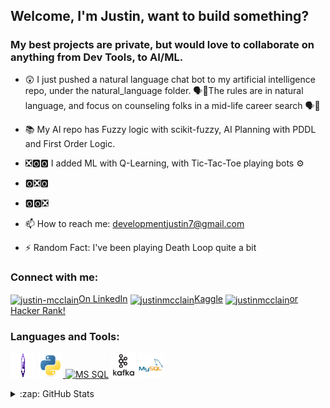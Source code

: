 ## Welcome, I'm Justin, want to build something?

### My best projects are private, but would love to collaborate on anything from Dev Tools, to AI/ML.


- 😲 I just pushed a natural language chat bot to my artificial intelligence repo, under the natural_language folder.
  🗣️💬The rules are in natural language, and focus on counseling folks in a mid-life career search 🗣️💬
  
- 📚 My AI repo has Fuzzy logic with scikit-fuzzy, AI Planning with PDDL and First Order Logic.
- ❎🅾️🅾️ I added ML with Q-Learning, with Tic-Tac-Toe playing bots ⚙️
- 🅾️❎🅾️
- 🅾️🅾️❎
  
- 📫 How to reach me: developmentjustin7@gmail.com
- ⚡ Random Fact: I've been playing Death Loop quite a bit

<h3 align="left">Connect with me:</h3>
<p align="left">
<a href="https://linkedin.com/in/bizdork" target="blank">
<img align="center" src="https://raw.githubusercontent.com/rahuldkjain/github-profile-readme-generator/master/src/images/icons/Social/linked-in-alt.svg" alt="justin-mcclain" height="30" width="40" />On LinkedIn</a>
<a href="https://www.kaggle.com/justinmcclain" target="blank"><img align="center" src="https://raw.githubusercontent.com/rahuldkjain/github-profile-readme-generator/master/src/images/icons/Social/kaggle.svg" alt="justinmcclain" height="30" width="40" />Kaggle</a>
<a href="https://www.hackerrank.com/uebertech"  target="blank"><img align="center" src="https://raw.githubusercontent.com/rahuldkjain/github-profile-readme-generator/master/src/images/icons/Social/hackerrank.svg" alt="justinmcclain" height="30" width="40" />or Hacker Rank!</a>
</p>

<h3 align="left">Languages and Tools:</h3>
<p align="left"> 
 <a href="https://learn.microsoft.com/en-us/dotnet/csharp/" target="_blank" rel="noreferrer"> <img src="https://github.com/justinprogdev/justinprogdev/blob/main/c-sharp-c.svg" alt="C#" width="40" height="40"/></a> 
  <a href="https://www.python.org" target="_blank" rel="noreferrer"> <img src="https://raw.githubusercontent.com/devicons/devicon/master/icons/python/python-original.svg" alt="python" width="40" height="40"/> 
  <a href="https://www.microsoft.com/en-us/sql-server" target="_blank" rel="noreferrer"> <img src="https://www.svgrepo.com/show/303229/microsoft-sql-server-logo.svg" alt="MS SQL" width="40" height="40"/></a> 
  <a href="https://www.apache.kafka.org" target="_blank" rel="noreferrer"> <img src="https://github.com/justinprogdev/justinprogdev/blob/main/kafka.png" alt="Kafka" width="40" height="40"/></a> 
  <a href="https://www.mysql.com/" target="_blank" rel="noreferrer"> <img src="https://raw.githubusercontent.com/devicons/devicon/master/icons/mysql/mysql-original-wordmark.svg" alt="MySql" width="40" height="40"/></a>
  
<br />

<details>
  <summary>:zap: GitHub Stats</summary>
<a href="https://github.com/justinprogdev/github-readme-stats"><img align="center" src="https://github-readme-stats.vercel.app/api?username=justinprogdev&show_icons=true&include_all_commits=true&theme=dracula&hide_border=true" alt="Sam's github stats" /></a> 
<br> <br> 
<a href="https://github.com/justinprogdev/github-readme-stats"><img align="center" src="https://github-readme-stats.vercel.app/api/top-langs/?username=justinprogdev&theme=dracula&hide_border=true" /></a>
</details>

  




